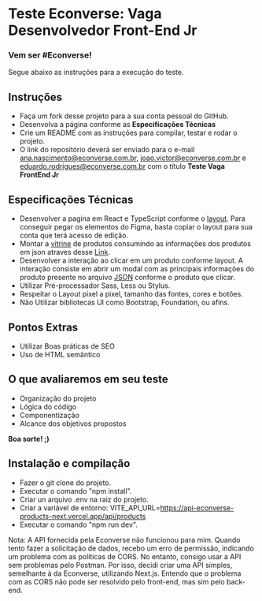 # Teste Econverse: Vaga Desenvolvedor Front-End Jr

### Vem ser #Econverse!

Segue abaixo as instruções para a execução do teste.

## Instruções

- Faça um fork desse projeto para a sua conta pessoal do GitHub.
- Desenvolva a página conforme as **Especificações Técnicas**
- Crie um README com as instruções para compilar, testar e rodar o projeto.
- O link do repositório deverá ser enviado para o e-mail ana.nascimento@econverse.com.br, joao.victor@econverse.com.br e eduardo.rodrigues@econverse.com.br com o título **Teste Vaga FrontEnd Jr**

## Especificações Técnicas

- Desenvolver a pagina em React e TypeScript conforme o [layout](https://www.figma.com/file/rWnzPeoxgynuNPsJjV0VmV/Teste-Front-End-Jr?node-id=0%3A1). Para conseguir pegar os elementos do Figma, basta copiar o layout para sua conta que terá acesso de edição.
- Montar a [vitrine](https://app.econverse.com.br/teste-front-end/junior/tecnologia/layout/vitrine-produtos.png) de produtos consumindo as informações dos produtos em json atraves desse [Link](https://app.econverse.com.br/teste-front-end/junior/tecnologia/lista-produtos/produtos.json).
- Desenvolver a interação ao clicar em um produto conforme layout. A interação consiste em abrir um modal com as principais informações do produto presente no arquivo [JSON](https://app.econverse.com.br/teste-front-end/junior/tecnologia/lista-produtos/produtos.json) conforme o produto que clicar.
- Utilizar Pré-processador Sass, Less ou Stylus.
- Respeitar o Layout pixel a pixel, tamanho das fontes, cores e botões.
- Não Utilizar bibliotecas UI como Bootstrap, Foundation, ou afins.

## Pontos Extras

- Utilizar Boas práticas de SEO
- Uso de HTML semântico

## O que avaliaremos em seu teste

- Organização do projeto
- Lógica do código
- Componentização
- Alcance dos objetivos propostos

**Boa sorte! ;)**


## Instalação e compilação

- Fazer o git clone do projeto.
- Executar o comando "npm install".
- Criar un arquivo .env na raiz do projeto.
- Criar a variável de entorno: VITE_API_URL=https://api-econverse-products-next.vercel.app/api/products
- Executar o comando "npm run dev".

Nota: A API fornecida pela Econverse não funcionou para mim. Quando tento fazer a solicitação de dados, recebo um erro de permissão, indicando um problema com as políticas de CORS. No entanto, consigo usar a API sem problemas pelo Postman. Por isso, decidi criar uma API simples, semelhante à da Econverse, utilizando Next.js. Entendo que o problema com as CORS não pode ser resolvido pelo front-end, mas sim pelo back-end.

